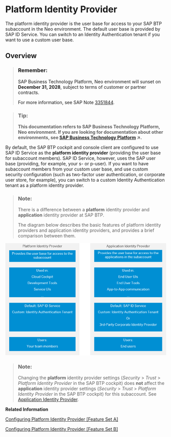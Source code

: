 <!-- loio80edbe70b8f3478d8a59c21a91a47aa6 -->

# Platform Identity Provider

The platform identity provider is the user base for access to your SAP BTP subaccount in the Neo environment. The default user base is provided by SAP ID Service. You can switch to an Identity Authentication tenant if you want to use a custom user base.

<a name="concept_pnx_wmb_r1b"/>

<!-- concept\_pnx\_wmb\_r1b -->

## Overview

> ### Remember:  
> SAP Business Technology Platform, Neo environment will sunset on **December 31, 2028**, subject to terms of customer or partner contracts.
> 
> For more information, see SAP Note [3351844](https://me.sap.com/notes/3351844).

> ### Tip:  
> **This documentation refers to SAP Business Technology Platform, Neo environment. If you are looking for documentation about other environments, see [SAP Business Technology Platform](https://help.sap.com/viewer/65de2977205c403bbc107264b8eccf4b/Cloud/en-US/6a2c1ab5a31b4ed9a2ce17a5329e1dd8.html "SAP Business Technology Platform (SAP BTP) is an integrated offering comprised of the following technology portfolios: application development; process automation; integration; data, analytics, and enterprise planning; artificial intelligence. The platform offers users the ability to turn data into business value, compose end-to-end business processes, connect entire IT landscapes, and personalize, build and extend SAP applications. This reduces the overall total cost of ownership maintaining SAP landscapes and third-party software across end-to-end business processes.") :arrow_upper_right:.**

By default, the SAP BTP cockpit and console client are configured to use SAP ID Service as the **platform identity provider** \(providing the user base for subaccount members\). SAP ID Service, however, uses the SAP user base \(providing, for example, your s- or p-user\). If you want to have subaccount members from your custom user base, and use custom security configuration \(such as two-factor user authentication, or corporate user store, for example\), you can switch to a custom Identity Authentication tenant as a platform identity provider.

> ### Note:  
> There is a difference between a **platform** identity provider and **application** identity provider at SAP BTP.
> 
> The diagram below describes the basic features of platform identity providers and application identity providers, and provides a brief comparison between them.

![](images/Platform_and_App_IDP_634fed7.png)

> ### Note:  
> Changing the **platform** identity provider settings \(*Security* \> *Trust* \> *Platform Identity Provider* in the SAP BTP cockpit\) does **not** affect the **application** identity provider settings \(*Security* \> *Trust* \> *Platform Identity Provider* in the SAP BTP cockpit\) for this subaccount. See [Application Identity Provider](application-identity-provider-dc61853.md#loiodc618538d97610148155d97dcd123c24).

**Related Information**  


[Configuring Platform Identity Provider \[Feature Set A\]](configuring-platform-identity-provider-feature-set-a-c39c320.md "Use the procedures below to configure an Identity Authentication tenant as platform identity provider in your Neo subaccount in Feature Set A.")

[Configuring Platform Identity Provider \[Feature Set B\]](configuring-platform-identity-provider-feature-set-b-277c2c6.md "Use the procedures below to configure an Identity Authentication tenant as platform identity provider in your Neo subaccount in Feature Set B.")

